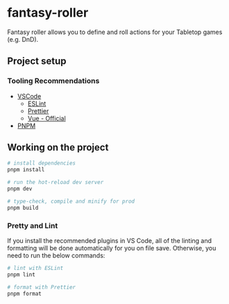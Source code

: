 # fantasy-roller

Fantasy roller allows you to define and roll actions for your Tabletop games (e.g. DnD).

## Project setup

### Tooling Recommendations

- [VSCode](https://code.visualstudio.com/)
  - [ESLint](https://marketplace.visualstudio.com/items?itemName=dbaeumer.vscode-eslint)
  - [Prettier](https://marketplace.visualstudio.com/items?itemName=esbenp.prettier-vscode)
  - [Vue - Official](https://marketplace.visualstudio.com/items?itemName=Vue.volar)
- [PNPM](https://pnpm.io/installation)

## Working on the project

```sh
# install dependencies
pnpm install

# run the hot-reload dev server
pnpm dev

# type-check, compile and minify for prod
pnpm build
```

### Pretty and Lint

If you install the recommended plugins in VS Code, all of the linting and formatting will be done automatically for you on file save. Otherwise, you need to run the below commands:

```sh
# lint with ESLint
pnpm lint

# format with Prettier
pnpm format
```
